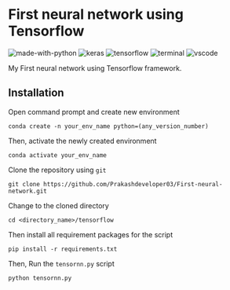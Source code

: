 # First neural network using Tensorflow
![made-with-python](https://img.shields.io/badge/Made%20with-Python-0078D4.svg)
![keras](https://img.shields.io/badge/Keras-D00000?logo=Keras&logoColor=white)
![tensorflow](https://img.shields.io/badge/TensorFlow-FF6F00?logo=tensorflow&logoColor=white)
![terminal](https://img.shields.io/badge/Windows%20Terminal-4D4D4D?&logo=Windows%20terminal&logoColor=white)
![vscode](https://img.shields.io/badge/Visual_Studio_Code-0078D4?&logo=visual%20studio%20code&logoColor=white)

My First neural network using Tensorflow framework.

## Installation
Open command prompt and create new environment
```
conda create -n your_env_name python=(any_version_number)
```
Then, activate the newly created environment
```
conda activate your_env_name
```
Clone the repository using `git`
```
git clone https://github.com/Prakashdeveloper03/First-neural-network.git
```
Change to the cloned directory
```
cd <directory_name>/tensorflow
```
Then install all requirement packages for the script
```
pip install -r requirements.txt
```
Then, Run the `tensornn.py` script
```
python tensornn.py
```
